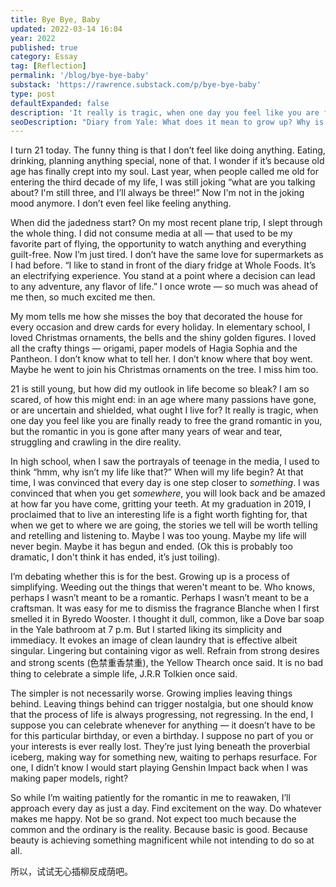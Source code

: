 ```yaml
---
title: Bye Bye, Baby
updated: 2022-03-14 16:04
year: 2022
published: true
category: Essay
tag: [Reflection]
permalink: '/blog/bye-bye-baby'
substack: 'https://rawrence.substack.com/p/bye-bye-baby'
type: post
defaultExpanded: false
description: 'It really is tragic, when one day you feel like you are finally ready to free the grand romantic in you, but the romantic in you is gone after many years of wear and tear, struggling and crawling in the dire reality.'
seoDescription: "Diary from Yale: What does it mean to grow up? Why is there so much significance on this one day that isn't fundamentally different from any other day? Happy birthday to myself. Happy birthday, you're alone. "
---
```


I turn 21 today. The funny thing is that I don’t feel like doing anything. Eating, drinking, planning anything special, none of that. I wonder if it’s because old age has finally crept into my soul. Last year, when people called me old for entering the third decade of my life, I was still joking “what are you talking about? I'm still three, and I’ll always be three!” Now I'm not in the joking mood anymore. I don’t even feel like feeling anything.

When did the jadedness start? On my most recent plane trip, I slept through the whole thing. I did not consume media at all — that used to be my favorite part of flying, the opportunity to watch anything and everything guilt-free. Now I’m just tired. I don’t have the same love for supermarkets as I had before. “I like to stand in front of the diary fridge at Whole Foods. It’s an electrifying experience. You stand at a point where a decision can lead to any adventure, any flavor of life.” I once wrote — so much was ahead of me then, so much excited me then.

My mom tells me how she misses the boy that decorated the house for every occasion and drew cards for every holiday. In elementary school, I loved Christmas ornaments, the bells and the shiny golden figures. I loved all the crafty things — origami, paper models of Hagia Sophia and the Pantheon. I don’t know what to tell her. I don’t know where that boy went. Maybe he went to join his Christmas ornaments on the tree. I miss him too.

21 is still young, but how did my outlook in life become so bleak? I am so scared, of how this might end: in an age where many passions have gone, or are uncertain and shielded, what ought I live for? It really is tragic, when one day you feel like you are finally ready to free the grand romantic in you, but the romantic in you is gone after many years of wear and tear, struggling and crawling in the dire reality.

In high school, when I saw the portrayals of teenage in the media, I used to think “hmm, why isn’t my life like that?” When will my life begin? At that time, I was convinced that every day is one step closer to _something_. I was convinced that when you get _somewhere_, you will look back and be amazed at how far you have come, gritting your teeth. At my graduation in 2019, I proclaimed that to live an interesting life is a fight worth fighting for, that when we get to where we are going, the stories we tell will be worth telling and retelling and listening to. Maybe I was too young. Maybe my life will never begin. Maybe it has begun and ended. (Ok this is probably too dramatic, I don't think it has ended, it’s just toiling).

I’m debating whether this is for the best. Growing up is a process of simplifying. Weeding out the things that weren't meant to be. Who knows, perhaps I wasn’t meant to be a romantic. Perhaps I wasn’t meant to be a craftsman. It was easy for me to dismiss the fragrance Blanche when I first smelled it in Byredo Wooster. I thought it dull, common, like a Dove bar soap in the Yale bathroom at 7 p.m. But I started liking its simplicity and immediacy. It evokes an image of clean laundry that is effective albeit singular. Lingering but containing vigor as well. Refrain from strong desires and strong scents (色禁重香禁重), the Yellow Thearch once said. It is no bad thing to celebrate a simple life, J.R.R Tolkien once said.

The simpler is not necessarily worse. Growing implies leaving things behind. Leaving things behind can trigger nostalgia, but one should know that the process of life is always progressing, not regressing. In the end, I suppose you can celebrate whenever for anything — it doesn’t have to be for this particular birthday, or even a birthday. I suppose no part of you or your interests is ever really lost. They’re just lying beneath the proverbial iceberg, making way for something new, waiting to perhaps resurface. For one, I didn’t know I would start playing Genshin Impact back when I was making paper models, right?

So while I’m waiting patiently for the romantic in me to reawaken, I’ll approach every day as just a day. Find excitement on the way. Do whatever makes me happy. Not be so grand. Not expect too much because the common and the ordinary is the reality. Because basic is good. Because beauty is achieving something magnificent while not intending to do so at all.

所以，试试无心插柳反成荫吧。
